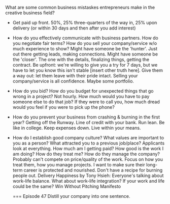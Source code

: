 What are some common business mistaskes entrepreneurs make in the creative business field?
- Get paid up front.
  50%, 25% three-quarters of the way in, 25% upon delivery (or within 30 days and then after you add interest)

- How do you effectively communicate with business partners. How do you negotiate fair terms? How do you sell your company/service w/o much experience to show?
  Might have someone be the 'hunter'. Just out there getting leads, making connections.
  Might have someone be the 'closer'. The one with the details, finalizing things, getting the contract.
  Be upfront: we're willing to give you a try for 7 days, but we have to let you know this isn't stable [insert other truth here].
  Give them a way out: let them leave with their pride intact. 
  Selling your company/service is all confidence. Maybe some portfolio.  

- How do you bid? How do you budget for unexpected things that go wrong in a project?
  Not hourly. 
  How much would you have to pay someone else to do that job?
  If they were to call you, how much dread would you feel if you were to pick up the phone? 

- How do you prevent your business from crashing & burning in the first year? Getting off the Runway.
  Line of credit with your bank.
  Run lean. Be like in college. Keep expenses down. Live within your means.

- How do I establish good company culture?
  What values are important to you as a person? What attracted you to a previous job/place?
  Applicants look at everything. 
    How much am I getting paid? How good is the work I am doing? How do they treat me? How do they manage the company?
    Probably can't compete on price/quality of the work. Focus on how you treat them, how you manage projects.
  I want to make sure their long-term career is protected and nourished. Don't have a recipe for burning people out. 
  Delivery Happiness by Tony Hsieh: Everyone's talking about work-life balance. What about work-life integration? If your work and life could be the same?
  Win Without Pitching Manifesto







  ===
  Episode 47
  Distill your company into one sentence.
  